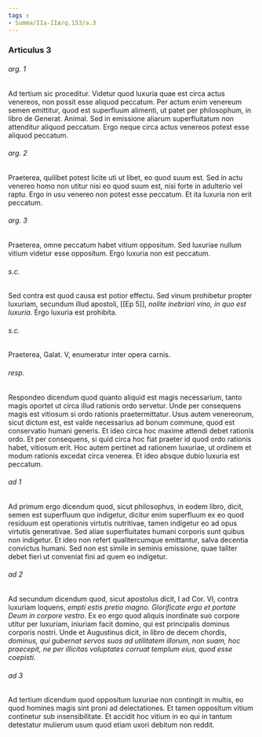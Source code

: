 ```yaml
---
tags : 
- Summa/IIa-IIæ/q.153/a.3
---
```


### Articulus 3

###### arg. 1
Ad tertium sic proceditur. Videtur quod luxuria quae est circa actus venereos, non possit esse aliquod peccatum. Per actum enim venereum semen emittitur, quod est superfluum alimenti, ut patet per philosophum, in libro de Generat. Animal. Sed in emissione aliarum superfluitatum non attenditur aliquod peccatum. Ergo neque circa actus venereos potest esse aliquod peccatum.

###### arg. 2
Praeterea, quilibet potest licite uti ut libet, eo quod suum est. Sed in actu venereo homo non utitur nisi eo quod suum est, nisi forte in adulterio vel raptu. Ergo in usu venereo non potest esse peccatum. Et ita luxuria non erit peccatum.

###### arg. 3
Praeterea, omne peccatum habet vitium oppositum. Sed luxuriae nullum vitium videtur esse oppositum. Ergo luxuria non est peccatum.

###### s.c.
Sed contra est quod causa est potior effectu. Sed vinum prohibetur propter luxuriam, secundum illud apostoli, [[Ep 5]], *nolite inebriari vino, in quo est luxuria*. Ergo luxuria est prohibita.

###### s.c.
Praeterea, Galat. V, enumeratur inter opera carnis.

###### resp.
Respondeo dicendum quod quanto aliquid est magis necessarium, tanto magis oportet ut circa illud rationis ordo servetur. Unde per consequens magis est vitiosum si ordo rationis praetermittatur. Usus autem venereorum, sicut dictum est, est valde necessarius ad bonum commune, quod est conservatio humani generis. Et ideo circa hoc maxime attendi debet rationis ordo. Et per consequens, si quid circa hoc fiat praeter id quod ordo rationis habet, vitiosum erit. Hoc autem pertinet ad rationem luxuriae, ut ordinem et modum rationis excedat circa venerea. Et ideo absque dubio luxuria est peccatum.

###### ad 1
Ad primum ergo dicendum quod, sicut philosophus, in eodem libro, dicit, semen est superfluum quo indigetur, dicitur enim superfluum ex eo quod residuum est operationis virtutis nutritivae, tamen indigetur eo ad opus virtutis generativae. Sed aliae superfluitates humani corporis sunt quibus non indigetur. Et ideo non refert qualitercumque emittantur, salva decentia convictus humani. Sed non est simile in seminis emissione, quae taliter debet fieri ut conveniat fini ad quem eo indigetur.

###### ad 2
Ad secundum dicendum quod, sicut apostolus dicit, I ad Cor. VI, contra luxuriam loquens, *empti estis pretio magno. Glorificate ergo et portate Deum in corpore vestro*. Ex eo ergo quod aliquis inordinate suo corpore utitur per luxuriam, iniuriam facit domino, qui est principalis dominus corporis nostri. Unde et Augustinus dicit, in libro de decem chordis, *dominus, qui gubernat servos suos ad utilitatem illorum, non suam, hoc praecepit, ne per illicitas voluptates corruat templum eius, quod esse coepisti*.

###### ad 3
Ad tertium dicendum quod oppositum luxuriae non contingit in multis, eo quod homines magis sint proni ad delectationes. Et tamen oppositum vitium continetur sub insensibilitate. Et accidit hoc vitium in eo qui in tantum detestatur mulierum usum quod etiam uxori debitum non reddit.

